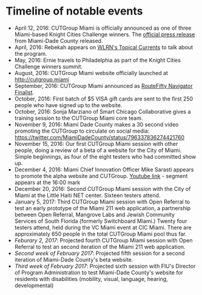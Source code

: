 # Timeline of notable events

- April 12, 2016: CUTGroup Miami is officially announced as one of three Miami-based Knight Cities Challenge winners. The [official press release](http://www.miamidade.gov/releases/2016-04-18-knight-cities-challenge.asp) from Miami-Dade County released.
- April, 2016: Rebekah appears on [WLRN's Topical Currents](http://wlrn.org/post/miami-area-knight-cities-challenge-grant-winners) to talk about the program.
- May, 2016: Ernie travels to Philadelphia as part of the Knight Cities Challenge winners summit.
- August, 2016: CUTGroup Miami website officially launched at http://cutgroup.miami
- September, 2016: CUTGroup Miami announced as [RouteFifty Navigator Finalist](http://www.routefifty.com/2016/09/navigator-award-code-for-miami/131544/?oref=RouteFiftyFB). 
- October, 2016: First batch of $5 VISA gift cards are sent to the first 250 people who have signed up to the website. 
- October, 2016: Sonja Marziano of Smart Chicago Collaborative gives a training session to the CUTGroup Miami core team.
- November 9, 2016: Miami Dade County makes a 30 second video promoting the CUTGroup to circulate on social media: https://twitter.com/MiamiDadeCounty/status/796337836274421760
- November 15, 2016: Our first CUTGroup Miami session with other people, doing a review of a beta of a website for the City of Miami. Simple beginnings, as four of the eight testers who had committed show up.
- December 4, 2016: Miami Chief Innovation Officer Mike Sarasti appears to promote the alpha website and CUTGroup. [Youtube link](http://youtu.be/DOJOfekfhtE) - segment appears at the 16:00 mark
- December 20, 2016: Second CUTGroup Miami session with the City of Miami at the Little Haiti NET center. Sixteen testers attend.
- January 5, 2017: Third CUTGroup Miami session with Open Referral to test an early prototype of the Miami 211 web application, a partnership between Open Referral, Mangrove Labs and Jewish Community Services of South Florida (formerly Switchboard Miami.) Twenty four testers attend, held during the VC Miami event at CIC Miami. There are approximately 650 people in the total CUTGroup Miami pool thus far.
- _Feburary 2, 2017_: Projected fourth CUTGroup Miami session with Open Referral to test an second iteration of the Miami 211 web application.
- _Second week of February 2017_: Projected fifth session for a second iteration of Miami-Dade County's beta website. 
- _Third week of February 2017_: Projected sixth session with FIU's Director of Program Administration to test Miami-Dade County's website for residents with disabilities (mobility, visual, language, hearing, developmental)
